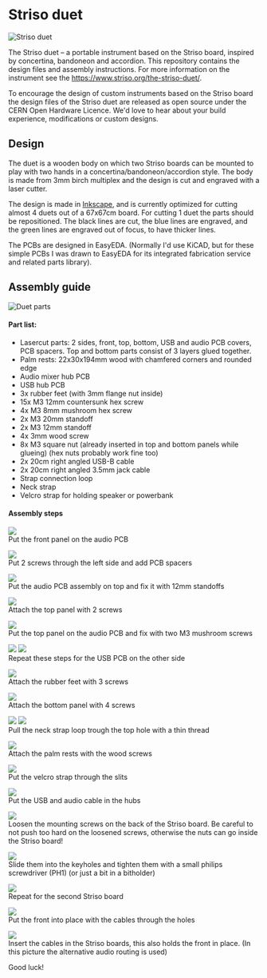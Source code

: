 # Striso duet

![Striso duet](./img/duet_complete.jpg)

The Striso duet – a portable instrument based on the Striso board, inspired by concertina, bandoneon and accordion. This repository contains the design files and assembly instructions. For more information on the instrument see the https://www.striso.org/the-striso-duet/.

To encourage the design of custom instruments based on the Striso board the design files of the Striso duet are released as open source under the CERN Open Hardware Licence. We'd love to hear about your build experience, modifications or custom designs.

## Design
The duet is a wooden body on which two Striso boards can be mounted to play with two hands in a concertina/bandoneon/accordion style. The body is made from 3mm birch multiplex and the design is cut and engraved with a laser cutter.

The design is made in [Inkscape](www.inkscape.org), and is currently optimized for cutting almost 4 duets out of a 67x67cm board. For cutting 1 duet the parts should be repositioned. The black lines are cut, the blue lines are engraved, and the green lines are engraved out of focus, to have thicker lines.

The PCBs are designed in EasyEDA. (Normally I'd use KiCAD, but for these simple PCBs I was drawn to EasyEDA for its integrated fabrication service and related parts library).

## Assembly guide
![Duet parts](./img/duet_kit.jpg)

#### Part list:
- Lasercut parts: 2 sides, front, top, bottom, USB and audio PCB covers, PCB spacers. Top and bottom parts consist of 3 layers glued together.
- Palm rests: 22x30x194mm wood with chamfered corners and rounded edge
- Audio mixer hub PCB
- USB hub PCB
- 3x rubber feet (with 3mm flange nut inside)
- 15x M3 12mm countersunk hex screw
- 4x M3 8mm mushroom hex screw
- 2x M3 20mm standoff
- 2x M3 12mm standoff
- 4x 3mm wood screw
- 8x M3 square nut (already inserted in top and bottom panels while glueing) (hex nuts probably work fine too)
- 2x 20cm right angled USB-B cable
- 2x 20cm right angled 3.5mm jack cable
- Strap connection loop
- Neck strap
- Velcro strap for holding speaker or powerbank

#### Assembly steps
![](./img/1.jpg)\
Put the front panel on the audio PCB

![](./img/3.jpg)\
Put 2 screws through the left side and add PCB spacers

![](./img/4.jpg)\
Put the audio PCB assembly on top and fix it with 12mm standoffs

![](./img/5.jpg)\
Attach the top panel with 2 screws

![](./img/6.jpg)\
Put the top panel on the audio PCB and fix with two M3 mushroom screws

![](./img/7.jpg) ![](./img/8.\jpg)\
Repeat these steps for the USB PCB on the other side

![](./img/9.jpg)\
Attach the rubber feet with 3 screws

![](./img/10.jpg)\
Attach the bottom panel with 4 screws

![](./img/11.jpg) ![](./img/12.\jpg)\
Pull the neck strap loop trough the top hole with a thin thread

![](./img/13.jpg)\
Attach the palm rests with the wood screws

![](./img/14.jpg)\
Put the velcro strap through the slits

![](./img/15.jpg)\
Put the USB and audio cable in the hubs

![](./img/17.jpg)\
Loosen the mounting screws on the back of the Striso board. Be careful to not push too hard on the loosened screws, otherwise the nuts can go inside the Striso board!

![](./img/18.jpg)\
Slide them into the keyholes and tighten them with a small philips screwdriver (PH1) (or just a bit in a bitholder)

![](./img/19.jpg)\
Repeat for the second Striso board

![](./img/20.jpg)\
Put the front into place with the cables through the holes

![](./img/21.jpg)\
Insert the cables in the Striso boards, this also holds the front in place. (In this picture the alternative audio routing is used)

Good luck!